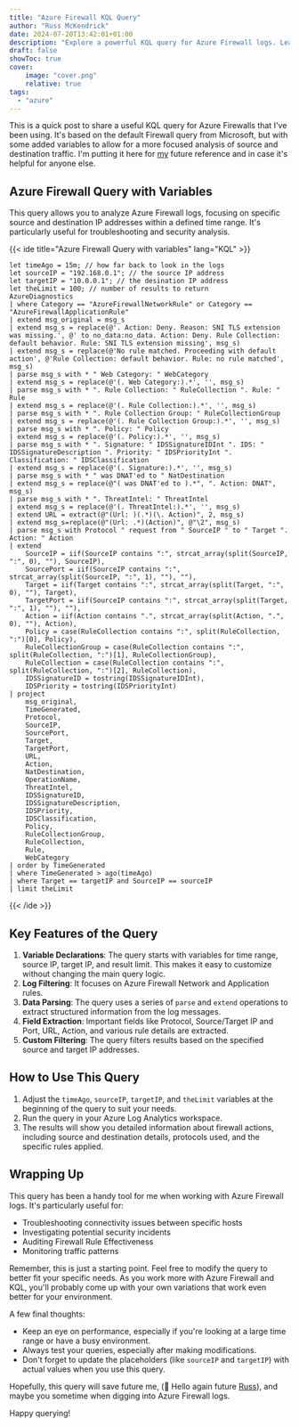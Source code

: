 ```yaml
---
title: "Azure Firewall KQL Query"
author: "Russ McKendrick"
date: 2024-07-20T13:42:01+01:00
description: "Explore a powerful KQL query for Azure Firewall logs. Learn how to analyze network traffic, filter by source and destination IP, and gain insights into your Azure Firewall's performance and security."
draft: false
showToc: true
cover:
    image: "cover.png"
    relative: true
tags:
  - "azure"
---
```


This is a quick post to share a useful KQL query for Azure Firewalls that I've been using. It's based on the default Firewall query from Microsoft, but with some added variables to allow for a more focused analysis of source and destination traffic. I'm putting it here for [my]((/about)) future reference and in case it's helpful for anyone else.

## Azure Firewall Query with Variables

This query allows you to analyze Azure Firewall logs, focusing on specific source and destination IP addresses within a defined time range. It's particularly useful for troubleshooting and security analysis.

{{< ide title="Azure Firewall Query with variables" lang="KQL" >}}
```kql {linenos=true}
let timeAgo = 15m; // how far back to look in the logs
let sourceIP = "192.168.0.1"; // the source IP address
let targetIP = "10.0.0.1"; // the desination IP address
let theLimit = 100; // number of results to return
AzureDiagnostics
| where Category == "AzureFirewallNetworkRule" or Category == "AzureFirewallApplicationRule"
| extend msg_original = msg_s
| extend msg_s = replace(@'. Action: Deny. Reason: SNI TLS extension was missing.', @' to no_data:no_data. Action: Deny. Rule Collection: default behavior. Rule: SNI TLS extension missing', msg_s)
| extend msg_s = replace(@'No rule matched. Proceeding with default action', @'Rule Collection: default behavior. Rule: no rule matched', msg_s)
| parse msg_s with * " Web Category: " WebCategory
| extend msg_s = replace(@'(. Web Category:).*', '', msg_s)
| parse msg_s with * ". Rule Collection: " RuleCollection ". Rule: " Rule
| extend msg_s = replace(@'(. Rule Collection:).*', '', msg_s)
| parse msg_s with * ". Rule Collection Group: " RuleCollectionGroup
| extend msg_s = replace(@'(. Rule Collection Group:).*', '', msg_s)
| parse msg_s with * ". Policy: " Policy
| extend msg_s = replace(@'(. Policy:).*', '', msg_s)
| parse msg_s with * ". Signature: " IDSSignatureIDInt ". IDS: " IDSSignatureDescription ". Priority: " IDSPriorityInt ". Classification: " IDSClassification
| extend msg_s = replace(@'(. Signature:).*', '', msg_s)
| parse msg_s with * " was DNAT'ed to " NatDestination
| extend msg_s = replace(@"( was DNAT'ed to ).*", ". Action: DNAT", msg_s)
| parse msg_s with * ". ThreatIntel: " ThreatIntel
| extend msg_s = replace(@'(. ThreatIntel:).*', '', msg_s)
| extend URL = extract(@"(Url: )(.*)(\. Action)", 2, msg_s)
| extend msg_s=replace(@"(Url: .*)(Action)", @"\2", msg_s)
| parse msg_s with Protocol " request from " SourceIP " to " Target ". Action: " Action
| extend 
    SourceIP = iif(SourceIP contains ":", strcat_array(split(SourceIP, ":", 0), ""), SourceIP),
    SourcePort = iif(SourceIP contains ":", strcat_array(split(SourceIP, ":", 1), ""), ""),
    Target = iif(Target contains ":", strcat_array(split(Target, ":", 0), ""), Target),
    TargetPort = iif(SourceIP contains ":", strcat_array(split(Target, ":", 1), ""), ""),
    Action = iif(Action contains ".", strcat_array(split(Action, ".", 0), ""), Action),
    Policy = case(RuleCollection contains ":", split(RuleCollection, ":")[0], Policy),
    RuleCollectionGroup = case(RuleCollection contains ":", split(RuleCollection, ":")[1], RuleCollectionGroup),
    RuleCollection = case(RuleCollection contains ":", split(RuleCollection, ":")[2], RuleCollection),
    IDSSignatureID = tostring(IDSSignatureIDInt),
    IDSPriority = tostring(IDSPriorityInt)
| project
    msg_original,
    TimeGenerated,
    Protocol,
    SourceIP,
    SourcePort,
    Target,
    TargetPort,
    URL,
    Action,
    NatDestination,
    OperationName,
    ThreatIntel,
    IDSSignatureID,
    IDSSignatureDescription,
    IDSPriority,
    IDSClassification,
    Policy,
    RuleCollectionGroup,
    RuleCollection,
    Rule,
    WebCategory
| order by TimeGenerated
| where TimeGenerated > ago(timeAgo)
| where Target == targetIP and SourceIP == sourceIP
| limit theLimit
```
{{< /ide >}}

## Key Features of the Query

1. **Variable Declarations**: The query starts with variables for time range, source IP, target IP, and result limit. This makes it easy to customize without changing the main query logic.
2. **Log Filtering**: It focuses on Azure Firewall Network and Application rules.
3. **Data Parsing**: The query uses a series of `parse` and `extend` operations to extract structured information from the log messages.
4. **Field Extraction**: Important fields like Protocol, Source/Target IP and Port, URL, Action, and various rule details are extracted.
5. **Custom Filtering**: The query filters results based on the specified source and target IP addresses.

## How to Use This Query

1. Adjust the `timeAgo`, `sourceIP`, `targetIP`, and `theLimit` variables at the beginning of the query to suit your needs.
2. Run the query in your Azure Log Analytics workspace.
3. The results will show you detailed information about firewall actions, including source and destination details, protocols used, and the specific rules applied.

## Wrapping Up

This query has been a handy tool for me when working with Azure Firewall logs. It's particularly useful for:

- Troubleshooting connectivity issues between specific hosts
- Investigating potential security incidents
- Auditing Firewall Rule Effectiveness
- Monitoring traffic patterns

Remember, this is just a starting point. Feel free to modify the query to better fit your specific needs. As you work more with Azure Firewall and KQL, you'll probably come up with your own variations that work even better for your environment.

A few final thoughts:

- Keep an eye on performance, especially if you're looking at a large time range or have a busy environment.
- Always test your queries, especially after making modifications.
- Don't forget to update the placeholders (like `sourceIP` and `targetIP`) with actual values when you use this query.

Hopefully, this query will save future me, (👋 Hello again future [Russ](/about)), and maybe you sometime when digging into Azure Firewall logs.

Happy querying!
